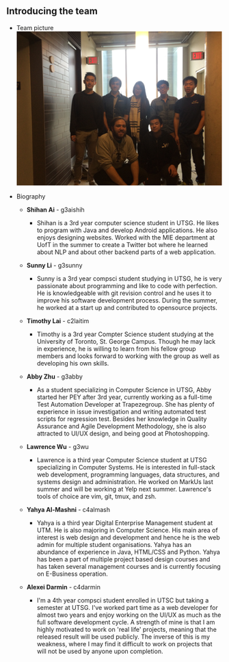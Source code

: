 ## Introducing the team

- Team picture
    ![Team 1](Team_Picture.jpg)
    
- Biography
  - **Shihan Ai** - g3aishih
    - Shihan is a 3rd year computer science student in UTSG.
        He likes to program with Java and develop Android applications.
        He also enjoys designing websites. Worked with the MIE department
        at UofT in the summer to create a Twitter bot where he learned
        about NLP and about other backend parts of a web application.

  - **Sunny Li** - g3sunny
    - Sunny is a 3rd year compsci student studying in UTSG, he is very
      passionate about programming and like to code with perfection.
      He is knowledgeable with git revision control and he uses it to
      improve his software development process. During the summer, he
      worked at a start up and contributed to opensource projects.
  
  - **Timothy Lai** - c2laitim
    - Timothy is a 3rd year Compter Science student studying at the 
      University of Toronto, St. George Campus. Though he may lack in
      experience, he is willing to learn from his fellow group members
      and looks forward to working with the group as well as developing
      his own skills. 
  
  - **Abby Zhu** - g3abby
    - As a student specializing in Computer Science in UTSG, Abby started her PEY after 3rd year, currently working as a              full-time Test Automation Developer at Trapezegroup. She has plenty of experience in issue investigation and writing            automated test scripts for regression test. Besides her knowledge in Quality Assurance and Agile Development Methodology,       she is also attracted to UI/UX design, and being good at Photoshopping.
  
  - **Lawrence Wu** - g3wu
    - Lawrence is a third year Computer Science student at UTSG specializing
      in Computer Systems. He is interested in full-stack web development,
      programming languages, data structures, and systems design and
      administration. He worked on MarkUs last summer and will be working at
      Yelp next summer. Lawrence's tools of choice are vim, git, tmux, and zsh.
  
  - **Yahya Al-Mashni** - c4almash
    - Yahya is a third year Digital Enterprise Management student at UTM. He is also majoring in Computer Science.
      His main area of interest is web design and development and hence he is the web admin for multiple student organisations.
      Yahya has an abundance of experience in Java, HTML/CSS and Python. Yahya has been a part of multiple project based design       courses and has taken several management courses and is currently focusing on E-Business operation.
 
  - **Alexei Darmin** - c4darmin
    - I'm a 4th year compsci student enrolled in UTSC but taking a semester
      at UTSG. I've worked part time as a web developer for almost two years
      and enjoy working on the UI/UX as much as the full software development
      cycle. A strength of mine is that I am highly motivated to work on 'real
      life' projects, meaning that the released result will be used publicly.
      The inverse of this is my weakness, where I may find it difficult to work
      on projects that will not be used by anyone upon completion.
